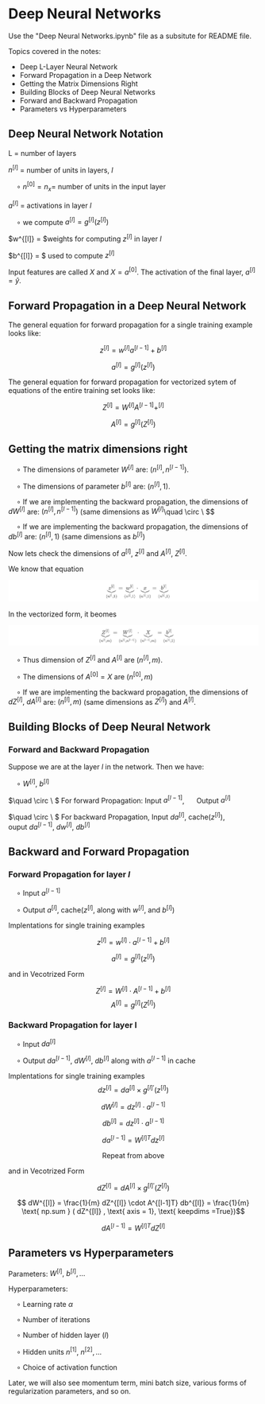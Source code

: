 # Deep Neural Networks 

Use the "Deep Neural Networks.ipynb" file as a subsitute for README file. 

Topics covered in the notes: 
* Deep L-Layer Neural Network
* Forward Propagation in a Deep Network
* Getting the Matrix Dimensions Right
* Building Blocks of Deep Neural Networks
* Forward and Backward Propagation
* Parameters vs Hyperparameters

## Deep Neural Network Notation
L = number of layers

$n^{[l]}$ = number of units in layers, $l$

$\quad \circ \ n^{[0]} = n_x =$ number of units in the input layer

$a^{[l]}$ = activations in layer $l$

$\quad \circ$ we compute $a^{[l]} = g^{[l]}(z^{[l]})$

$w^{[l]} = $weights for computing $z^{[l]}$ in layer $l$

$b^{[l]} = $ used to compute $z^{[l]}$

Input features are called $X$ and $X = a^{[0]}$. The activation of the final layer, $a^{[l]} = \hat{y}$.

## Forward Propagation in a Deep Neural Network

The general equation for forward propagation for a single training example looks like:

$$ z^{[l]} = w^{[l]} a^{[l-1]} + b^{[l]} $$

$$ a^{[l]} = g^{[l]}(z^{[l]}) $$

The general equation for forward propagation for vectorized sytem of equations of the entire training set looks like:

$$  Z^{[l]} = W^{[l]} A^{[l-1]} + ^{[l]} $$ 

$$ A^{[l]} = g^{[l]}(Z^{[l]}) $$

## Getting the matrix dimensions right

$\quad \circ$ The dimensions of parameter $W^{[l]}$ are: $(n^{[l]}, n^{[l-1]})$.

$\quad \circ$ The dimensions of parameter $b^{[l]}$ are: $(n^{[l]}, 1)$.

$\quad \circ$ If we are implementing the backward propagation, the dimensions of $dW^{[l]}$ are: $(n^{[l]},  n^{[l-1]})$ (same dimensions as $W^{[l]}$\quad \circ \ $$

$\quad \circ$ If we are implementing the backward propagation, the dimensions of $db^{[l]}$ are: $(n^{[l]}, 1)$ (same dimensions as $b^{[l]})$

Now lets check the dimensions of $a^{[l]},\ z^{[l]}$ and  $A^{[l]},\ Z^{[l]}$.

We know that equation

![Underbrace equation 1](images/underbrace_equ_1.png)

In the vectorized form, it beomes


![Underbrace equation 1](images/underbrace_equ_2.png)

$\quad \circ$ Thus dimension of ${Z^{[l]}}$ and $A^{[l]}$ are $(n^{[l]}, m)$.

$\quad \circ$ The dimensions of $A^{[0]} = X$ are $(n^{[0]}, m)$

$\quad \circ$ If we are implementing the backward propagation, the dimensions of $dZ^{[l]},\ dA^{[l]}$ are: $(n^{[l]}, m)$ (same dimensions as $Z^{[l]})$ and $A^{[l]}$.

## Building Blocks of Deep Neural Network

### Forward and Backward Propagation

Suppose we are at the layer $l$ in the network. Then we have: 

$\quad \circ \ W^{[l]},\ b^{[l]}$

$\quad \circ \ $ For forward Propagation: Input $a^{[l-1]}$, $\quad$ Output $a^{[l]}$

$\quad \circ \ $ For backward Propagation, Input $da^{[l]}$, cache$(z^{[l]})$, $\qquad$ ouput $da^{[l-1]}$, $dw^{[l]}$, $db^{[l]}$

## Backward and Forward Propagation

### Forward Propagation for layer $l$

$\quad \circ$  Input $a^{[l-1]}$

$\quad \circ$  Output $a^{[l]}$, cache($z^{[l]}$, along with $w^{[l]}$, and $b^{[l]}$)

Implentations for single training examples

$$  z^{[l]} = w^{[l]} \cdot a^{[l-1]} + b^{[l]} $$

$$ a^{[l]} = g^{[l]}(z^{[l]}) $$

and in Vecotrized Form

$$ Z^{[l]} = W^{[l]} \cdot A^{[l-1]} + b^{[l]} $$
$$ A^{[l]} = g^{[l]}(Z^{[l]}) $$

### Backward Propagation for layer l

$\quad \circ$ Input $da^{[l]}$

$\quad \circ$  Output $da^{[l-1]},\ dW^{[l]},\ db^{[l]}$ along with $a^{[l-1]}$  in cache

Implentations for single training examples
$$ dz^{[l]} = da^{[l]} \times g^{[l]'}(z^{[l]}) $$

$$ dW^{[l]} = dz^{[l]} \cdot a^{[l-1]} $$

$$ db^{[l]} = dz^{[l]} \cdot a^{[l-1]}$$ 

$$ da^{[l-1]} = W^{[l]T} dz^{[l]}$$ 

$$ \text{ Repeat from above } $$

and in Vecotrized Form

$$ dZ^{[l]} = dA^{[l]} \times g^{[l]'}(Z^{[l]}) $$

$$ dW^{[l]} = \frac{1}{m} dZ^{[l]} \cdot A^{[l-1]T}
db^{[l]} = \frac{1}{m} \text{ np.sum } ( dZ^{[l]} , \text{ axis = 1}, \text{ keepdims =True})$$ 

$$dA^{[l-1]} = W^{[l]T} dZ^{[l]}$$

## Parameters vs Hyperparameters

Parameters: $W^{[l]},\ b^{[l]}, \dots$

Hyperparameters: 

$\quad \circ$ Learning rate $\alpha$

$\quad \circ$ Number of iterations

$\quad \circ$ Number of hidden layer ($l$)

$\quad \circ$ Hidden units $n^{[1]},\ n^{[2]}, \dots$

$\quad \circ$ Choice of activation function

Later, we will also see momentum term, mini batch size, various forms of regularization parameters, and so on.